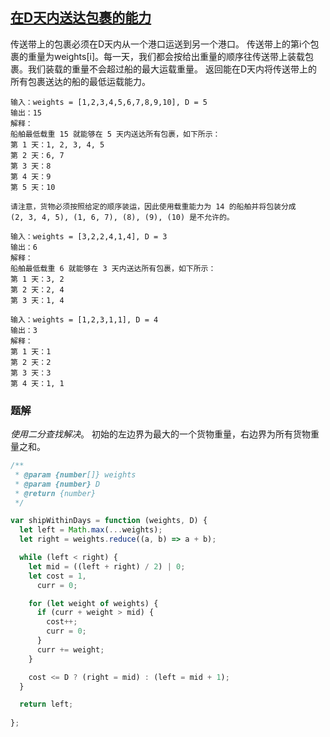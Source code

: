 <!--
 * @Description: 
 * @Author: Kotori Y
 * @Date: 2021-04-26 15:50:51
 * @LastEditors: Kotori Y
 * @LastEditTime: 2021-04-26 16:09:36
 * @FilePath: \LeetCode-Code\codes\BinarySearch\capacity-to-ship-packages-within-d-days\README.md
 * @AuthorMail: kotori@cbdd.me
-->

## [在D天内送达包裹的能力](https://leetcode-cn.com/problems/capacity-to-ship-packages-within-d-days/)

传送带上的包裹必须在D天内从一个港口运送到另一个港口。
传送带上的第i个包裹的重量为weights[i]。每一天，我们都会按给出重量的顺序往传送带上装载包裹。我们装载的重量不会超过船的最大运载重量。
返回能在D天内将传送带上的所有包裹送达的船的最低运载能力。

```
输入：weights = [1,2,3,4,5,6,7,8,9,10], D = 5
输出：15
解释：
船舶最低载重 15 就能够在 5 天内送达所有包裹，如下所示：
第 1 天：1, 2, 3, 4, 5
第 2 天：6, 7
第 3 天：8
第 4 天：9
第 5 天：10

请注意，货物必须按照给定的顺序装运，因此使用载重能力为 14 的船舶并将包装分成 
(2, 3, 4, 5), (1, 6, 7), (8), (9), (10) 是不允许的。
```

```
输入：weights = [3,2,2,4,1,4], D = 3
输出：6
解释：
船舶最低载重 6 就能够在 3 天内送达所有包裹，如下所示：
第 1 天：3, 2
第 2 天：2, 4
第 3 天：1, 4
```

```
输入：weights = [1,2,3,1,1], D = 4
输出：3
解释：
第 1 天：1
第 2 天：2
第 3 天：3
第 4 天：1, 1
```

### 题解

<i>使用二分查找解决</i>。
初始的左边界为最大的一个货物重量，右边界为所有货物重量之和。

```JavaScript
/**
 * @param {number[]} weights
 * @param {number} D
 * @return {number}
 */

var shipWithinDays = function (weights, D) {
  let left = Math.max(...weights);
  let right = weights.reduce((a, b) => a + b);

  while (left < right) {
    let mid = ((left + right) / 2) | 0;
    let cost = 1,
      curr = 0;

    for (let weight of weights) {
      if (curr + weight > mid) {
        cost++;
        curr = 0;
      }
      curr += weight;
    }

    cost <= D ? (right = mid) : (left = mid + 1);
  }

  return left;
  
};
```